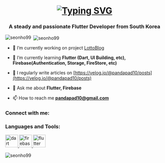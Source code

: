 
<h1 align="center"><a href="https://git.io/typing-svg"><img src="https://readme-typing-svg.demolab.com?font=Sour+Gummy&size=37&pause=1000&color=000000&width=435&lines=Hi+I'm+Flutter+Developer+!;Thanks+for+visiting+GitHub" alt="Typing SVG" /></a></h1>
<h3 align="center">A steady and passionate Flutter Developer from South Korea</h3>

<p><img align="left" src="https://github-readme-stats.vercel.app/api/top-langs?username=seonho99&show_icons=true&locale=en&layout=compact" alt="seonho99" /></p>

<p>&nbsp;<img align="center" src="https://github-readme-stats.vercel.app/api?username=seonho99&show_icons=true&locale=en" alt="seonho99" /></p>



- 🔭 I’m currently working on project [LottoBlog](https://github.com/seonho99/lottoblog)

- 🌱 I’m currently learning **Flutter (Dart, UI Building, etc), Firebase(Authentication, Storage, FireStore, etc)**

- 📝 I regularly write articles on [https://velog.io/@pandapad10/posts](https://velog.io/@pandapad10/posts)

- 💬 Ask me about **Flutter, Firebase**

- 📫 How to reach me **pandapad10@gmail.com**

<h3 align="left">Connect with me:</h3>
<p align="left">
</p>

<h3 align="left">Languages and Tools:</h3>
<p align="left"> <a href="https://dart.dev" target="_blank" rel="noreferrer"> <img src="https://www.vectorlogo.zone/logos/dartlang/dartlang-icon.svg" alt="dart" width="40" height="40"/> </a> <a href="https://firebase.google.com/" target="_blank" rel="noreferrer"> <img src="https://www.vectorlogo.zone/logos/firebase/firebase-icon.svg" alt="firebase" width="40" height="40"/> </a> <a href="https://flutter.dev" target="_blank" rel="noreferrer"> <img src="https://www.vectorlogo.zone/logos/flutterio/flutterio-icon.svg" alt="flutter" width="40" height="40"/> </a> </p>


<p><img align="center" src="https://github-readme-streak-stats.herokuapp.com/?user=seonho99&" alt="seonho99" /></p>
